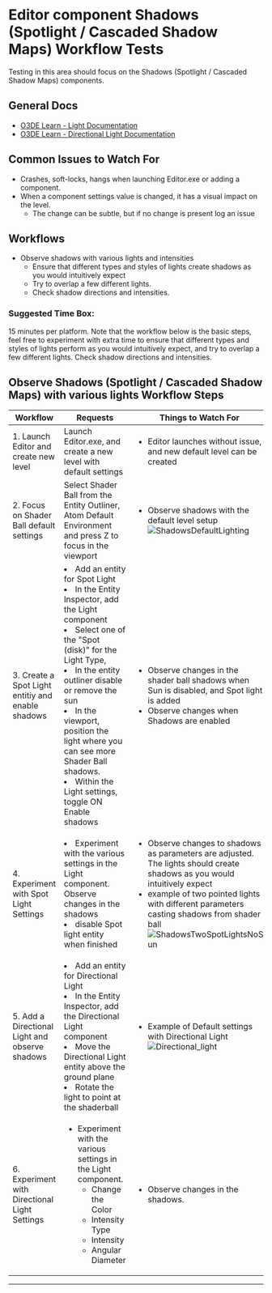 # Editor component Shadows (Spotlight / Cascaded Shadow Maps)  Workflow Tests
Testing in this area should focus on the Shadows (Spotlight / Cascaded Shadow Maps) components.

## **General Docs**
* [O3DE Learn - Light Documentation](https://www.o3de.org/docs/user-guide/components/reference/atom/light/)
* [O3DE Learn - Directional Light Documentation](https://www.o3de.org/docs/user-guide/components/reference/atom/directional-light/)

## Common Issues to Watch For
 - Crashes, soft-locks, hangs when launching Editor.exe or adding a component.
 - When a component settings value is changed, it has a visual impact on the level. 
   - The change can be subtle, but if no change is present log an issue


## Workflows

- Observe shadows with various lights and intensities
  - Ensure that different types and styles of lights create shadows as you would intuitively expect
  - Try to overlap a few different lights. 
  - Check shadow directions and intensities.

### Suggested Time Box: 
15 minutes per platform. Note that the workflow below is the basic steps, feel free to experiment with extra time to ensure that different types and styles of lights perform as you would intuitively expect, and try to overlap a few different lights. Check shadow directions and intensities.


Observe Shadows (Spotlight / Cascaded Shadow Maps) with various lights Workflow Steps
-------------------------------------

| Workflow                                          | Requests                                                                                                                                                                                                                                                                                                                                             | Things to Watch For                                                                                                                            |
|---------------------------------------------------|------------------------------------------------------------------------------------------------------------------------------------------------------------------------------------------------------------------------------------------------------------------------------------------------------------------------------------------------------|------------------------------------------------------------------------------------------------------------------------------------------------|
| 1. Launch Editor and create new level             | Launch Editor.exe, and create a new level with default settings                                                                                                                                                                                                                                                                                      | <ul><li>Editor launches without issue, and new default level can be created </li></ul>                                                         |
| 2. Focus on Shader Ball default settings          | Select Shader Ball from the Entity Outliner, Atom Default Environment and press Z to focus in the viewport                                                                                                                                                                                                                                           | <ul><li>Observe shadows with the default level setup ![ShadowsDefaultLighting](https://user-images.githubusercontent.com/41299597/213578511-e92e2644-b939-49d7-9ede-fd6761bb9767.png)                                    |
| 3. Create a Spot Light entitiy and enable shadows | <li> Add an entity for Spot Light <li> In the Entity Inspector, add the Light component <li> Select one of the "Spot (disk)" for the Light Type, <li> In the entity outliner disable or remove the sun <li> In the viewport, position the light where you can see more Shader Ball shadows. <li> Within the Light settings, toggle ON Enable shadows | <ul><li>Observe changes in the shader ball shadows when Sun is disabled, and Spot light is added <li> Observe changes when Shadows are enabled |
| 4. Experiment with Spot Light Settings            | <li> Experiment with the various settings in the Light component. Observe changes in the shadows <li> disable Spot light entity when finished                                                                                                                                                                                                        | <ul><li> Observe changes to shadows as parameters are adjusted. The lights should create shadows as you would intuitively expect <li> example of two pointed lights with different parameters casting shadows from shader ball    ![ShadowsTwoSpotLightsNoSun](https://user-images.githubusercontent.com/41299597/213579133-5127ccc5-24c5-4006-8f6b-d8372d04e78d.png)     |
| 5. Add a Directional Light and observe shadows    | <li> Add an entity for Directional Light <li> In the Entity Inspector, add the Directional Light component <li> Move the Directional Light entity above the ground plane <li> Rotate the light to point at the shaderball                                                                                                                            | <ul><li> Example of Default settings with Directional Light  ![Directional_light](https://user-images.githubusercontent.com/41299597/213578710-4afa1e16-9c99-4483-a30a-3a7ae3277525.png)   |
| 6. Experiment with Directional Light Settings     | <ul><li> Experiment with the various settings in the Light component.  <ul><li> Change the Color <li> Intensity Type <li> Intensity <li> Angular Diameter                                                                                                                                                                                            | <ul><li> Observe changes in the shadows.                                                                                                       |
--- 




